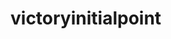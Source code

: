 # victoryinitialpoint
<html>
  <head>
    <title>
      Victory Initial Point
  </head>
      <body>
        Html text
      </body>
</html>

